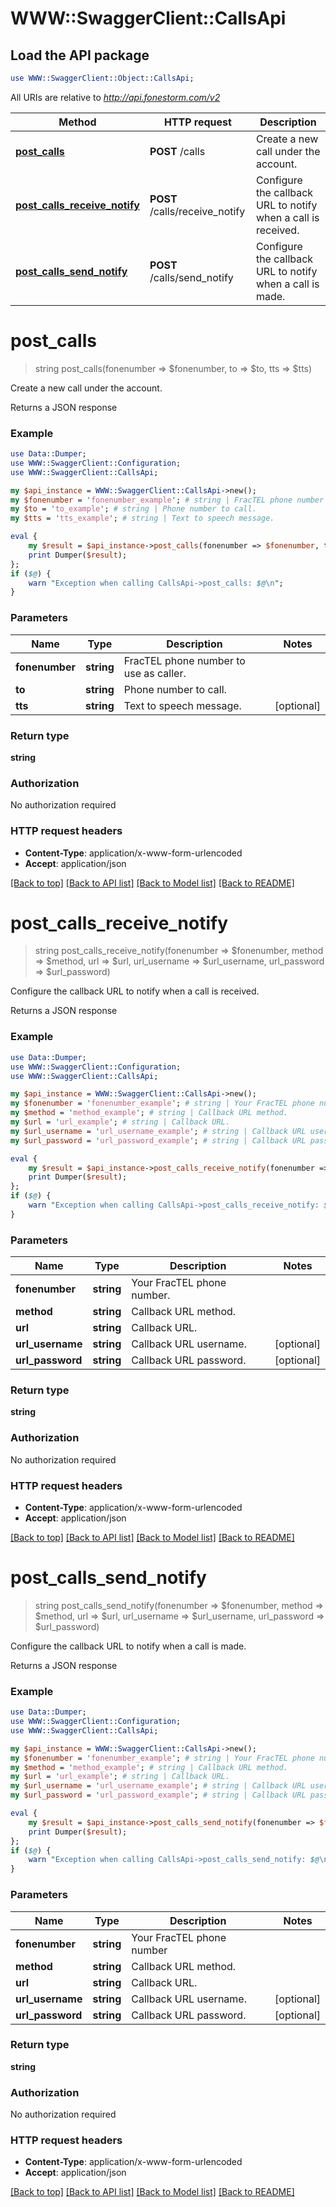 # WWW::SwaggerClient::CallsApi

## Load the API package
```perl
use WWW::SwaggerClient::Object::CallsApi;
```

All URIs are relative to *http://api.fonestorm.com/v2*

Method | HTTP request | Description
------------- | ------------- | -------------
[**post_calls**](CallsApi.md#post_calls) | **POST** /calls | Create a new call under the account.
[**post_calls_receive_notify**](CallsApi.md#post_calls_receive_notify) | **POST** /calls/receive_notify | Configure the callback URL to notify when a call is received.
[**post_calls_send_notify**](CallsApi.md#post_calls_send_notify) | **POST** /calls/send_notify | Configure the callback URL to notify when a call is made.


# **post_calls**
> string post_calls(fonenumber => $fonenumber, to => $to, tts => $tts)

Create a new call under the account.

Returns a JSON response

### Example 
```perl
use Data::Dumper;
use WWW::SwaggerClient::Configuration;
use WWW::SwaggerClient::CallsApi;

my $api_instance = WWW::SwaggerClient::CallsApi->new();
my $fonenumber = 'fonenumber_example'; # string | FracTEL phone number to use as caller.
my $to = 'to_example'; # string | Phone number to call.
my $tts = 'tts_example'; # string | Text to speech message.

eval { 
    my $result = $api_instance->post_calls(fonenumber => $fonenumber, to => $to, tts => $tts);
    print Dumper($result);
};
if ($@) {
    warn "Exception when calling CallsApi->post_calls: $@\n";
}
```

### Parameters

Name | Type | Description  | Notes
------------- | ------------- | ------------- | -------------
 **fonenumber** | **string**| FracTEL phone number to use as caller. | 
 **to** | **string**| Phone number to call. | 
 **tts** | **string**| Text to speech message. | [optional] 

### Return type

**string**

### Authorization

No authorization required

### HTTP request headers

 - **Content-Type**: application/x-www-form-urlencoded
 - **Accept**: application/json

[[Back to top]](#) [[Back to API list]](../README.md#documentation-for-api-endpoints) [[Back to Model list]](../README.md#documentation-for-models) [[Back to README]](../README.md)

# **post_calls_receive_notify**
> string post_calls_receive_notify(fonenumber => $fonenumber, method => $method, url => $url, url_username => $url_username, url_password => $url_password)

Configure the callback URL to notify when a call is received.

Returns a JSON response

### Example 
```perl
use Data::Dumper;
use WWW::SwaggerClient::Configuration;
use WWW::SwaggerClient::CallsApi;

my $api_instance = WWW::SwaggerClient::CallsApi->new();
my $fonenumber = 'fonenumber_example'; # string | Your FracTEL phone number.
my $method = 'method_example'; # string | Callback URL method.
my $url = 'url_example'; # string | Callback URL.
my $url_username = 'url_username_example'; # string | Callback URL username.
my $url_password = 'url_password_example'; # string | Callback URL password.

eval { 
    my $result = $api_instance->post_calls_receive_notify(fonenumber => $fonenumber, method => $method, url => $url, url_username => $url_username, url_password => $url_password);
    print Dumper($result);
};
if ($@) {
    warn "Exception when calling CallsApi->post_calls_receive_notify: $@\n";
}
```

### Parameters

Name | Type | Description  | Notes
------------- | ------------- | ------------- | -------------
 **fonenumber** | **string**| Your FracTEL phone number. | 
 **method** | **string**| Callback URL method. | 
 **url** | **string**| Callback URL. | 
 **url_username** | **string**| Callback URL username. | [optional] 
 **url_password** | **string**| Callback URL password. | [optional] 

### Return type

**string**

### Authorization

No authorization required

### HTTP request headers

 - **Content-Type**: application/x-www-form-urlencoded
 - **Accept**: application/json

[[Back to top]](#) [[Back to API list]](../README.md#documentation-for-api-endpoints) [[Back to Model list]](../README.md#documentation-for-models) [[Back to README]](../README.md)

# **post_calls_send_notify**
> string post_calls_send_notify(fonenumber => $fonenumber, method => $method, url => $url, url_username => $url_username, url_password => $url_password)

Configure the callback URL to notify when a call is made.

Returns a JSON response

### Example 
```perl
use Data::Dumper;
use WWW::SwaggerClient::Configuration;
use WWW::SwaggerClient::CallsApi;

my $api_instance = WWW::SwaggerClient::CallsApi->new();
my $fonenumber = 'fonenumber_example'; # string | Your FracTEL phone number
my $method = 'method_example'; # string | Callback URL method.
my $url = 'url_example'; # string | Callback URL.
my $url_username = 'url_username_example'; # string | Callback URL username.
my $url_password = 'url_password_example'; # string | Callback URL password.

eval { 
    my $result = $api_instance->post_calls_send_notify(fonenumber => $fonenumber, method => $method, url => $url, url_username => $url_username, url_password => $url_password);
    print Dumper($result);
};
if ($@) {
    warn "Exception when calling CallsApi->post_calls_send_notify: $@\n";
}
```

### Parameters

Name | Type | Description  | Notes
------------- | ------------- | ------------- | -------------
 **fonenumber** | **string**| Your FracTEL phone number | 
 **method** | **string**| Callback URL method. | 
 **url** | **string**| Callback URL. | 
 **url_username** | **string**| Callback URL username. | [optional] 
 **url_password** | **string**| Callback URL password. | [optional] 

### Return type

**string**

### Authorization

No authorization required

### HTTP request headers

 - **Content-Type**: application/x-www-form-urlencoded
 - **Accept**: application/json

[[Back to top]](#) [[Back to API list]](../README.md#documentation-for-api-endpoints) [[Back to Model list]](../README.md#documentation-for-models) [[Back to README]](../README.md)

